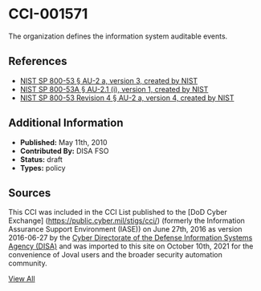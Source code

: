 # CCI-001571

The organization defines the information system auditable events.

## References ##

* [NIST SP 800-53 § AU-2 a, version 3, created by NIST](http://csrc.nist.gov/publications/PubsSPs.html)
* [NIST SP 800-53A § AU-2.1 (i), version 1, created by NIST](http://csrc.nist.gov/publications/PubsSPs.html)
* [NIST SP 800-53 Revision 4 § AU-2 a, version 4, created by NIST](http://csrc.nist.gov/publications/PubsSPs.html)


## Additional Information ##

* **Published:** May 11th, 2010
* **Contributed By:** DISA FSO
* **Status:** draft
* **Types:** policy

## Sources ##

This CCI was included in the CCI List published to the [DoD Cyber Exchange]
(https://public.cyber.mil/stigs/cci/) (formerly the Information Assurance Support Environment
(IASE)) on June 27th, 2016 as version 2016-06-27 by the [Cyber Directorate of the Defense 
Information Systems Agency (DISA)](https://public.cyber.mil/about-cyber/) and was imported to 
this site on October 10th, 2021 for the convenience of Joval users and the broader security automation community.

[View All](../README.md)
